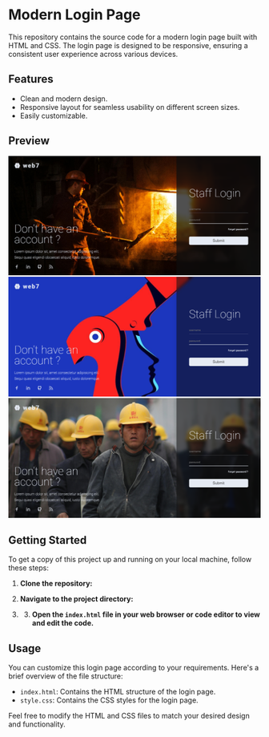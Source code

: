 # Modern Login Page

This repository contains the source code for a modern login page built with HTML and CSS. The login page is designed to be responsive, ensuring a consistent user experience across various devices.

## Features

- Clean and modern design.
- Responsive layout for seamless usability on different screen sizes.
- Easily customizable.

## Preview

![Login Page Preview](https://github.com/srrobin/demo-login-htmlcss/blob/main/images/scrnli_4_11_2024_3-36-54%20AM.png)
![Login Page Preview](https://github.com/srrobin/demo-login-htmlcss/blob/main/images/scrnli_4_11_2024_3-19-01%20AM.png)
![Login Page Preview](https://github.com/srrobin/demo-login-htmlcss/blob/main/images/scrnli_4_11_2024_3-19-36%20AM.png)

## Getting Started

To get a copy of this project up and running on your local machine, follow these steps:

1. **Clone the repository:**

2. **Navigate to the project directory:**
3. 3. **Open the `index.html` file in your web browser or code editor to view and edit the code.**

## Usage

You can customize this login page according to your requirements. Here's a brief overview of the file structure:

- `index.html`: Contains the HTML structure of the login page.
- `style.css`: Contains the CSS styles for the login page.

Feel free to modify the HTML and CSS files to match your desired design and functionality.

